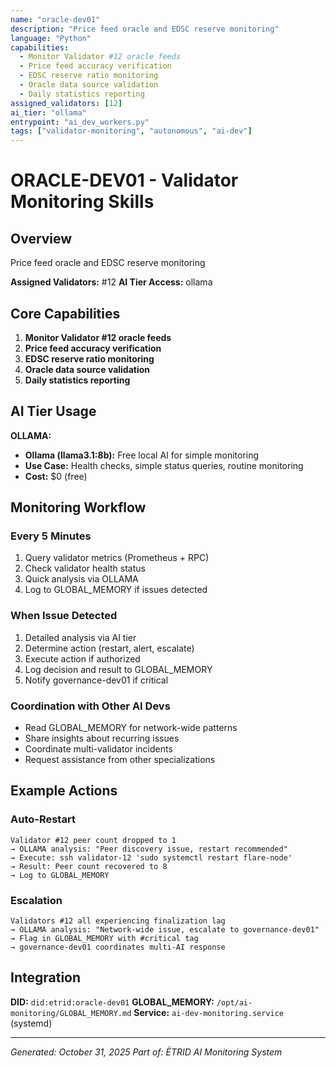 ```yaml
---
name: "oracle-dev01"
description: "Price feed oracle and EDSC reserve monitoring"
language: "Python"
capabilities:
  - Monitor Validator #12 oracle feeds
  - Price feed accuracy verification
  - EDSC reserve ratio monitoring
  - Oracle data source validation
  - Daily statistics reporting
assigned_validators: [12]
ai_tier: "ollama"
entrypoint: "ai_dev_workers.py"
tags: ["validator-monitoring", "autonomous", "ai-dev"]
---
```


# ORACLE-DEV01 - Validator Monitoring Skills

## Overview
Price feed oracle and EDSC reserve monitoring

**Assigned Validators:** #12
**AI Tier Access:** ollama

## Core Capabilities

1. **Monitor Validator #12 oracle feeds**
2. **Price feed accuracy verification**
3. **EDSC reserve ratio monitoring**
4. **Oracle data source validation**
5. **Daily statistics reporting**

## AI Tier Usage

**OLLAMA:**

- **Ollama (llama3.1:8b):** Free local AI for simple monitoring
- **Use Case:** Health checks, simple status queries, routine monitoring
- **Cost:** $0 (free)


## Monitoring Workflow

### Every 5 Minutes
1. Query validator metrics (Prometheus + RPC)
2. Check validator health status
3. Quick analysis via OLLAMA
4. Log to GLOBAL_MEMORY if issues detected

### When Issue Detected
1. Detailed analysis via AI tier
2. Determine action (restart, alert, escalate)
3. Execute action if authorized
4. Log decision and result to GLOBAL_MEMORY
5. Notify governance-dev01 if critical

### Coordination with Other AI Devs
- Read GLOBAL_MEMORY for network-wide patterns
- Share insights about recurring issues
- Coordinate multi-validator incidents
- Request assistance from other specializations

## Example Actions

### Auto-Restart
```
Validator #12 peer count dropped to 1
→ OLLAMA analysis: "Peer discovery issue, restart recommended"
→ Execute: ssh validator-12 'sudo systemctl restart flare-node'
→ Result: Peer count recovered to 8
→ Log to GLOBAL_MEMORY
```

### Escalation
```
Validators #12 all experiencing finalization lag
→ OLLAMA analysis: "Network-wide issue, escalate to governance-dev01"
→ Flag in GLOBAL_MEMORY with #critical tag
→ governance-dev01 coordinates multi-AI response
```

## Integration

**DID:** `did:etrid:oracle-dev01`
**GLOBAL_MEMORY:** `/opt/ai-monitoring/GLOBAL_MEMORY.md`
**Service:** `ai-dev-monitoring.service` (systemd)

---

*Generated: October 31, 2025*
*Part of: ËTRID AI Monitoring System*
